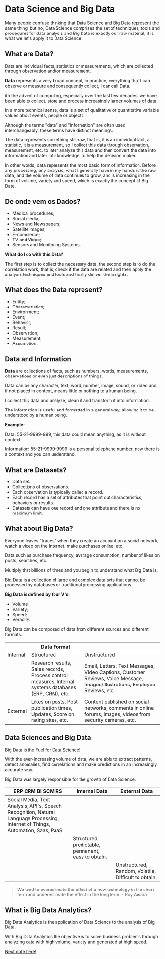 # Data Science and Big Data

Many people confuse thinking that Data Science and Big Data represent the same thing, but no, Data Science comprises the set of techniques, tools and procedures for data analysis and Big Data is exactly our raw material, it is what we let's apply it to Data Science.

## What are Data?

Data are individual facts, statistics or measurements, which are collected through observation and/or measurement.

**Data** represents a very broad concept, in practice, everything that I can observe or measure and consequently collect, I can call Data.

ith the advent of computing, especially over the last few decades, we have been able to collect, store and process increasingly larger volumes of data.

In a more technical sense, data is a set of qualitative or quantitative variable values about events, people or objects.

Although the terms "data" and "information" are often used interchangeably, these terms have distinct meanings.

The data represents something still raw, that is, it is an individual fact, a statistic, it is a measurement, so I collect this data through observation, measurement, etc. to later analyze this data and then convert the data into information and later into knowledge, to help the decision maker.

In other words, data represents the most basic form of information. Before any processing, any analysis, what I generally have in my hands is the raw data, and the volume of data continues to grow, and is increasing in the form of volume, variety and speed, which is exactly the concept of Big Date.

## De onde vem os Dados?

- Medical procedures;
- Social media;
- News and Newspapers;
- Satellite images;
- E-commerce;
- TV and Video;
- Sensors and Monitoring Systems.

**What do I do with this Data?**

The first step is to collect the necessary data, the second step is to do the correlation work, that is, check if the data are related and then apply the analysis techniques and tools and finally deliver the insights.

## What does the Data represent?

- Entity;
- Characteristics;
- Environment;
- Event;
- Behavior;
- Result;
- Observation;
- Measurement;
- Assumption.

## Data and Information

**Data** are collections of facts, such as numbers, words, measurements, observations or even just descriptions of things.

Data can be any character, text, word, number, image, sound, or video and, if not placed in context, means little or nothing to a human being.

I collect this data and analyze, clean it and transform it into information.

The information is useful and formatted in a general way, allowing it to be understood by a human being.

**Example:**

Data: 55-21-9999-999, this data could mean anything, as it is without context.

Information: 55-21-9999-9999 is a personal telephone number, now there is a context and you can understand.

## What are Datasets?

- Data set.
- Collections of observations.
- Each observation is typically called a record.
- Each record has a set of attributes that point out characteristics, behaviors or results.
- Datasets can have one record and one attribute and there is no maximum limit.

## What about Big Data?

Everyone leaves "traces" when they create an account on a social network, watch a video on the Internet, make purchases online, etc.

Data such as purchase frequency, average consumption, number of likes on posts, searches, etc.

Multiply that billions of times and you begin to understand what Big Data is.

Big Data is a collection of large and complex data sets that cannot be processed by databases or traditional processing applications.

**Big Data is defined by four V's:**

- Volume;
- Variety;
- Speed;
- Veracity.

Big Data can be composed of data from different sources and different formats.

| | Data Format | |
|-|-------------------|-|
| Internal | Structured | Unstructured |
| | Research results, Sales records, Process control measures, Internal systems databases (ERP, CRM), etc. | Email, Letters, Text Messages, Video Captions, Customer Reviews, Voice Message, Images/Illustrations, Employee Reviews, etc. |
| External | Likes on posts, Post publication times, Updates, Score on rating sites, etc. | Content published on social networks, comments in online forums, images, videos from security cameras, etc. |

## Data Sciences and Big Data

Big Data is the Fuel for Data Science!

With the ever-increasing volume of data, we are able to extract patterns, detect anomalies, find correlations and make predictions in an increasingly accurate way.

Big Data was largely responsible for the growth of Data Science.

| ERP CRM BI SCM RS | Internal Data | External Data |
|-------------------|----------------|----------------|
| Social Media, Text Analysis, API's, Speech Recognition, Natural Language Processing, Internet of Things, Automation, Saas, PaaS | |
| | Structured, predictable, permanent, easy to obtain. | |
| | | Unstructured, Random, Volatile, Difficult to obtain. |

> We tend to overestimate the effect of a new technology in the short term and underestimate the effect in the long term. - Roy Amara

## What is Big Data Analytics?

Big Data Analytics is the application of Data Science to the analysis of Big Data.

With Big Data Analytics the objective is to solve business problems through analyzing data with high volume, variety and generated at high speed.

[Next note here!](https://github.com/fernandakflima/data-science/blob/main/data-science/data-science-and-statistics.md)